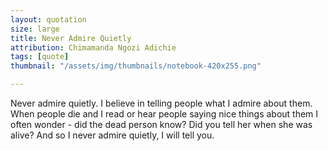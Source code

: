 ```yaml
---
layout: quotation
size: large
title: Never Admire Quietly
attribution: Chimamanda Ngozi Adichie
tags: [quote]
thumbnail: "/assets/img/thumbnails/notebook-420x255.png"

---
```


Never admire quietly. I believe in telling people what I admire about them. When people die and I read or hear people saying nice things about them
I often wonder - did the dead person know? Did you tell her when she was alive? And so I never admire quietly, I will tell you.
